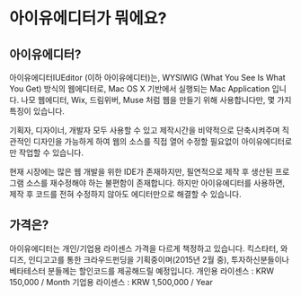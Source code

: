 # 아이유에디터가 뭐에요?


## 아이유에디터?
아이유에디터IUEditor (이하 아이유에디터)는, WYSIWIG (What You See Is What You Get) 방식의 웹에디터로, Mac OS X 기반에서 실행되는 Mac Application 입니다.
나모 웹에디터, Wix, 드림위버, Muse 처럼 웹을 만들기 위해 사용합니다만, 몇 가지 특징이 있습니다.
 
기획자, 디자이너, 개발자 모두 사용할 수 있고
제작시간을 비약적으로 단축시켜주며
직관적인 디자인을 가능하게 하여
웹의 소스를 직접 열어 수정할 필요없이 아이유에디터로만 작업할 수 있습니다.
 
 현재 시장에는 많은 웹 개발을 위한 IDE가 존재하지만, 필연적으로 제작 후 생산된 프로그램 소스를 재수정해야 하는 불편함이 존재합니다.
하지만 아이유에디터를 사용하면, 제작 후 코드를 전혀 수정하지 않아도 에디터만으로 해결할 수 있습니다. 

## 가격은?
아이유에디터는 개인/기업용 라이센스 가격을 다르게 책정하고 있습니다.
킥스타터, 와디즈, 인디고고를 통한 크라우드펀딩을 기획중이며(2015년 2월 중), 투자하신분들이나 베타테스터 분들께는 할인코드를 제공해드릴 예정입니다.
개인용 라이센스 : KRW 150,000 / Month
기업용 라이센스 : KRW 1,500,000 / Year
